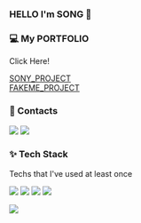 ### HELLO I'm SONG 👋

<h3>💻 My PORTFOLIO</h3>
<p>Click Here!</p>
<a href="http://sony.dothome.co.kr/" target='_blank'>SONY_PROJECT</a></br>
<a href="http://sony.dothome.co.kr/" target='_blank'>FAKEME_PROJECT</a>

<h3>🏰 Contacts</h3>
<p>
  <a href="https://velog.io/@jiwon_17" target='_blank'><img src="https://img.shields.io/badge/Velog-20C997?style=flat-square&logo=Velog&logoColor=white"/></a>
  <a href="mailto:tmddnjs0633@gmail.com" target='_blank'><img src="https://img.shields.io/badge/Gmail-EA4335?style=flat-square&logo=Gmail&logoColor=black"/></a>
</p>

<h3>✨ Tech Stack</h3>
<p>Techs that I've used at least once</p>
<p>
  <img src="https://img.shields.io/badge/HTML5-E34F26?style=flat-square&logo=HTML5&logoColor=white">
  <img src="https://img.shields.io/badge/CSS3-1572B6?style=flat-square&logo=CSS3&logoColor=white">
  <img src="https://img.shields.io/badge/JavaScript-F7DF1E?style=flat-square&logo=JavaScript&logoColor=black">
  <img src="https://img.shields.io/badge/jquery-0769AD?style=flat-square&logo=jquery&logoColor=white">

</p>
<p>
  <img src="https://img.shields.io/badge/React-61DAFB?style=flat-square&logo=React&logoColor=black">
</p>

<!--
**songjiwon17/songjiwon17** is a ✨ _special_ ✨ repository because its `README.md` (this file) appears on your GitHub profile.

Here are some ideas to get you started:

- 🔭 I’m currently working on ...
- 🌱 I’m currently learning ...
- 👯 I’m looking to collaborate on ...
- 🤔 I’m looking for help with ...
- 💬 Ask me about ...
- 📫 How to reach me: ...
- 😄 Pronouns: ...
- ⚡ Fun fact: ...
-->

